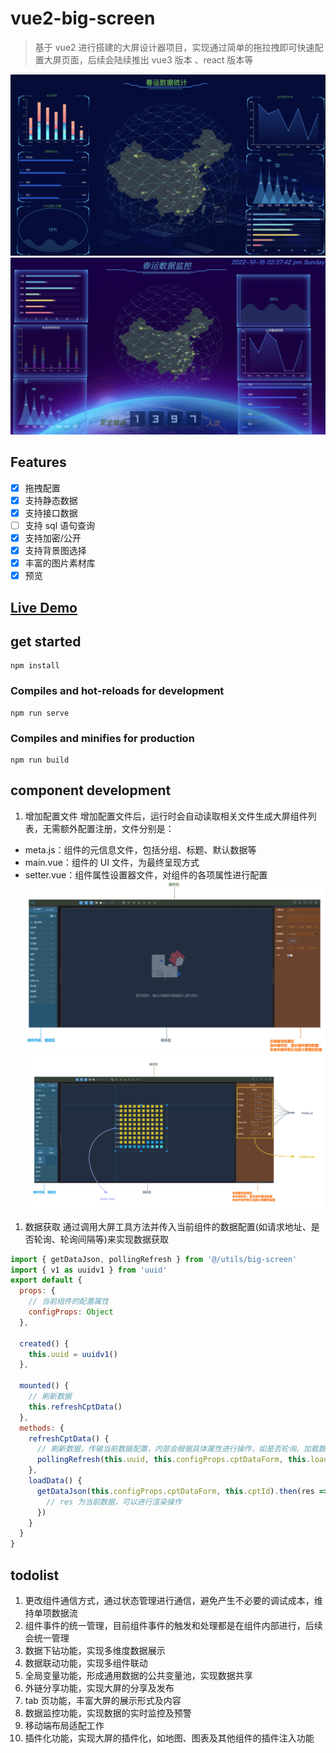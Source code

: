 # vue2-big-screen

> 基于 vue2 进行搭建的大屏设计器项目，实现通过简单的拖拉拽即可快速配置大屏页面，后续会陆续推出 vue3 版本 、react 版本等

![示例图片](./src/assets/docs/demo.png)
![示例图片](./src/assets/docs/2.png)

## Features

- [x] 拖拽配置
- [x] 支持静态数据
- [x] 支持接口数据
- [ ] 支持 sql 语句查询
- [x] 支持加密/公开
- [x] 支持背景图选择
- [x] 丰富的图片素材库
- [x] 预览

## [Live Demo](https://www.bs.543.zone/)

## get started

```
npm install
```

### Compiles and hot-reloads for development

```
npm run serve
```

### Compiles and minifies for production

```
npm run build
```

## component development

1. 增加配置文件
   增加配置文件后，运行时会自动读取相关文件生成大屏组件列表，无需额外配置注册，文件分别是：

- meta.js：组件的元信息文件，包括分组、标题、默认数据等
- main.vue：组件的 UI 文件，为最终呈现方式
- setter.vue：组件属性设置器文件，对组件的各项属性进行配置
  ![设计器布局](./src/assets/docs/layout.png)
  ![选中组件时，右侧展示当前选中的组件的属性设置表单](./src/assets/docs/cpt.png)

1. 数据获取
   通过调用大屏工具方法并传入当前组件的数据配置(如请求地址、是否轮询、轮询间隔等)来实现数据获取

```js
import { getDataJson, pollingRefresh } from '@/utils/big-screen'
import { v1 as uuidv1 } from 'uuid'
export default {
  props: {
    // 当前组件的配置属性
    configProps: Object
  },

  created() {
    this.uuid = uuidv1()
  },

  mounted() {
    // 刷新数据
    this.refreshCptData()
  },
  methods: {
    refreshCptData() {
      // 刷新数据，传输当前数据配置，内部会根据具体属性进行操作，如是否轮询、加载数据等
      pollingRefresh(this.uuid, this.configProps.cptDataForm, this.loadData)
    },
    loadData() {
      getDataJson(this.configProps.cptDataForm, this.cptId).then(res => {
        // res 为当前数据，可以进行渲染操作
      })
    }
  }
}
```

## todolist

1. 更改组件通信方式，通过状态管理进行通信，避免产生不必要的调试成本，维持单项数据流
2. 组件事件的统一管理，目前组件事件的触发和处理都是在组件内部进行，后续会统一管理
3. 数据下钻功能，实现多维度数据展示
4. 数据联动功能，实现多组件联动
5. 全局变量功能，形成通用数据的公共变量池，实现数据共享
6. 外链分享功能，实现大屏的分享及发布
7. tab 页功能，丰富大屏的展示形式及内容
8. 数据监控功能，实现数据的实时监控及预警
9. 移动端布局适配工作
10. 插件化功能，实现大屏的插件化，如地图、图表及其他组件的插件注入功能
